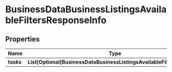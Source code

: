 # BusinessDataBusinessListingsAvailableFiltersResponseInfo


## Properties

| Name | Type | Description | Notes |
|------------ | ------------- | ------------- | -------------|
**tasks** | **List[Optional[BusinessDataBusinessListingsAvailableFiltersTaskInfo]]** |  |[optional]|